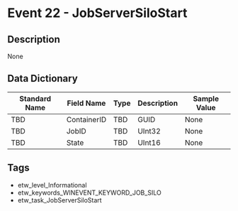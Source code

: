 # Event 22 - JobServerSiloStart

## Description
None

## Data Dictionary
|Standard Name|Field Name|Type|Description|Sample Value|
|---|---|---|---|---|
|TBD|ContainerID|TBD|GUID|None|None|
|TBD|JobID|TBD|UInt32|None|None|
|TBD|State|TBD|UInt16|None|None|

## Tags
* etw_level_Informational
* etw_keywords_WINEVENT_KEYWORD_JOB_SILO
* etw_task_JobServerSiloStart
